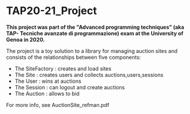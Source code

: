 # TAP20-21_Project
**This project was part of the "Advanced programming techniques" (aka TAP- Tecniche avanzate di programmazione) exam at the University of Genoa in 2020.**

The project is a toy solution to a library for managing auction sites and consists of the relationships between five components:
- The SiteFactory : creates and load sites
- The Site : creates users and collects auctions,users,sessions
- The User : wins at auctions
- The Session : can logout and create auctions
- The Auction : allows to bid

For more info, see AuctionSite_refman.pdf
